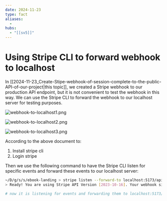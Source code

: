 ```yaml
---
date: 2024-11-23
type: fact
aliases:
  -
hubs:
  - "[[sv5]]"
---
```


# Using Stripe CLI to forward webhook to localhost

In [[2024-11-23_Create-Stipe-webhook-of-session-complete-to-the-public-API-of-our-project|this topic]], we created a Stripe webhook to our production API endpoint, but it is not convenient to test the webhook in this way. We can use the Stripe CLI to forward the webhook to our localhost server for testing purposes.

![webhook-to-localhost1.png](../assets/imgs/webhook-to-localhost1.png)

![webhook-to-localhost2.png](../assets/imgs/webhook-to-localhost2.png)

![webhook-to-localhost3.png](../assets/imgs/webhook-to-localhost3.png)

According to the above document to:
1. Install stripe cli
2. Login stripe

Then we use the following command to have the Stripe CLI listen for specific events and forward these events to our localhost server:

```bash
~/D/g/s/s/ebook-landing > stripe listen --forward-to localhost:5173/api/purchase-confirmation --events checkout.session.completed
> Ready! You are using Stripe API Version [2023-10-16]. Your webhook signing secret is whsec_1ce4fce3518b86a8bcbeb4fdfae3fe901fa51d5c13ccc1c1253f5f516a9e2e97 (^C to quit)

# now it is listening for events and forwarding them to localhost:5173/api/purchase-confirmation

```
